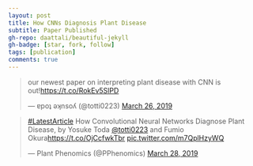 ```yaml
---
layout: post
title: How CNNs Diagnosis Plant Disease
subtitle: Paper Published
gh-repo: daattali/beautiful-jekyll
gh-badge: [star, fork, follow]
tags: [publication]
comments: true
---
```



<blockquote class="twitter-tweet" data-lang="en"><p lang="en" dir="ltr">our newest paper on interpreting plant disease with CNN is out!<a href="https://t.co/RokEv5SlPD">https://t.co/RokEv5SlPD</a></p>&mdash; ɐpoʇ ǝʞnsoʎ (@totti0223) <a href="https://twitter.com/totti0223/status/1110538297288343552?ref_src=twsrc%5Etfw">March 26, 2019</a></blockquote> <script async src="https://platform.twitter.com/widgets.js" charset="utf-8"></script> 
<blockquote class="twitter-tweet" data-lang="en"><p lang="en" dir="ltr"><a href="https://twitter.com/hashtag/LatestArticle?src=hash&amp;ref_src=twsrc%5Etfw">#LatestArticle</a> How Convolutional Neural Networks Diagnose Plant Disease, by Yosuke Toda <a href="https://twitter.com/totti0223?ref_src=twsrc%5Etfw">@totti0223</a> and Fumio Okura<a href="https://t.co/OjCcfwkTbr">https://t.co/OjCcfwkTbr</a> <a href="https://t.co/m7QplHzyWQ">pic.twitter.com/m7QplHzyWQ</a></p>&mdash; Plant Phenomics (@PPhenomics) <a href="https://twitter.com/PPhenomics/status/1111176107888263169?ref_src=twsrc%5Etfw">March 28, 2019</a></blockquote> <script async src="https://platform.twitter.com/widgets.js" charset="utf-8"></script> 

